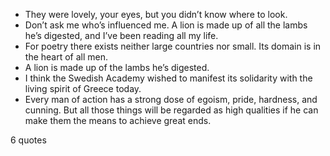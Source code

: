  - They were lovely, your eyes, but you didn’t know where to look.
 - Don’t ask me who’s influenced me. A lion is made up of all the lambs he’s digested, and I’ve been reading all my life.
 - For poetry there exists neither large countries nor small. Its domain is in the heart of all men.
 - A lion is made up of the lambs he’s digested.
 - I think the Swedish Academy wished to manifest its solidarity with the living spirit of Greece today.
 - Every man of action has a strong dose of egoism, pride, hardness, and cunning. But all those things will be regarded as high qualities if he can make them the means to achieve great ends.

6 quotes